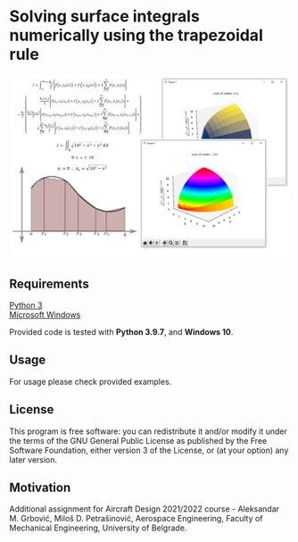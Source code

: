 # Solving surface integrals numerically using the trapezoidal rule

<p align="center">
  <img src="https://github.com/cosicp/solving-surface-integrals-numerically-using-the-trapezoidal-rule/blob/main/solving_surface_integrals_trapezoidal_rule.PNG">
</p>

## Requirements
[Python 3](https://www.python.org/downloads/)<br>
[Microsoft Windows](https://www.microsoft.com/en-us/windows)<br>


Provided code is tested with **Python 3.9.7**, and **Windows 10**.

## Usage

For usage please check provided examples. 

## License

This program is free software: you can redistribute it and/or modify
it under the terms of the GNU General Public License as 
published by the Free Software Foundation, either version 3 of the 
License, or (at your option) any later version.
  

## Motivation

Additional assignment for Aircraft Design 2021/2022 course - Aleksandar
M. Grbović, Miloš D. Petrašinović, Aerospace Engineering, Faculty of
Mechanical Engineering, University of Belgrade.
